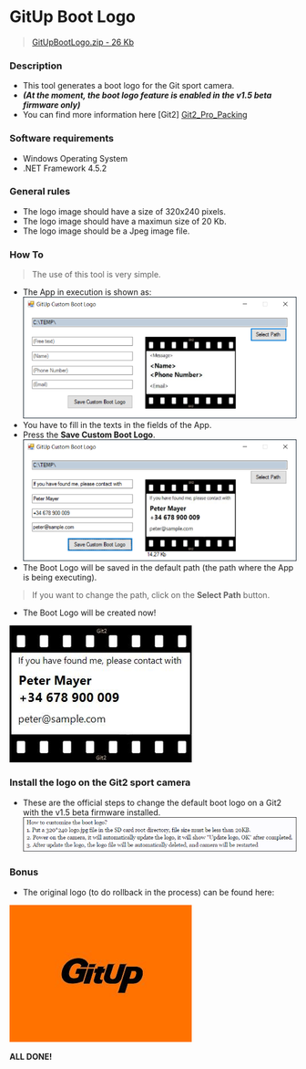 # GitUp Boot Logo

> <a href="GitUpBootLogo.zip?raw=true">GitUpBootLogo.zip - 26 Kb</a>

### Description
* This tool generates a boot logo for the Git sport camera.
* ***(At the moment, the boot logo feature is enabled in the v1.5 beta firmware only)***
* You can find more information here [Git2] [Git2_Pro_Packing]

### Software requirements
* Windows Operating System
* .NET Framework 4.5.2

### General rules
* The logo image should have a size of 320x240 pixels.
* The logo image should have a maximun size of 20 Kb.
* The logo image should be a Jpeg image file.

### How To
> The use of this tool is very simple.
* The App in execution is shown as:
<a><img src="0001.png?raw=true"></a>
* You have to fill in the texts in the fields of the App.
* Press the **Save Custom Boot Logo**.
<a><img src="0002.png?raw=true"></a>
* The Boot Logo will be saved in the default path (the path where the App is being executing).
> If you want to change the path, click on the **Select Path** button.
* The Boot Logo will be created now!

<a><img src="0003.png?raw=true"></a>

### Install the logo on the Git2 sport camera
* These are the official steps to change the default boot logo on a Git2 with the v1.5 beta firmware installed.
<a><img src="0004.png?raw=true"></a>

### Bonus
* The original logo (to do rollback in the process) can be found here:

<a><img src="Original logo/logo.jpg?raw=true"></a>

**ALL DONE!**

[Git2_Pro_Packing]: <http://www.gitup.com/en/home/12-gitup-git2-pro-action-camera.html>
